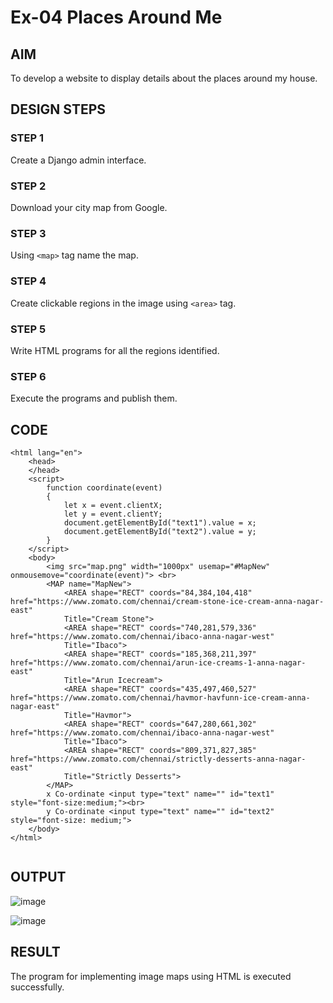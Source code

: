 # Ex-04 Places Around Me

## AIM
To develop a website to display details about the places around my house.

## DESIGN STEPS

### STEP 1
Create a Django admin interface.

### STEP 2
Download your city map from Google.

### STEP 3
Using ```<map>``` tag name the map.

### STEP 4
Create clickable regions in the image using ```<area>``` tag.

### STEP 5
Write HTML programs for all the regions identified.

### STEP 6
Execute the programs and publish them.


## CODE
```
<html lang="en">
    <head>
    </head>
    <script>
        function coordinate(event)
        {
            let x = event.clientX;
            let y = event.clientY;
            document.getElementById("text1").value = x;
            document.getElementById("text2").value = y;
        }
    </script>
    <body>
        <img src="map.png" width="1000px" usemap="#MapNew" onmousemove="coordinate(event)"> <br>
        <MAP name="MapNew">
            <AREA shape="RECT" coords="84,384,104,418" href="https://www.zomato.com/chennai/cream-stone-ice-cream-anna-nagar-east"
            Title="Cream Stone">
            <AREA shape="RECT" coords="740,281,579,336" href="https://www.zomato.com/chennai/ibaco-anna-nagar-west"
            Title="Ibaco">
            <AREA shape="RECT" coords="185,368,211,397" href="https://www.zomato.com/chennai/arun-ice-creams-1-anna-nagar-east"
            Title="Arun Icecream">
            <AREA shape="RECT" coords="435,497,460,527" href="https://www.zomato.com/chennai/havmor-havfunn-ice-cream-anna-nagar-east"
            Title="Havmor">
            <AREA shape="RECT" coords="647,280,661,302" href="https://www.zomato.com/chennai/ibaco-anna-nagar-west"
            Title="Ibaco">
            <AREA shape="RECT" coords="809,371,827,385" href="https://www.zomato.com/chennai/strictly-desserts-anna-nagar-east"
            Title="Strictly Desserts">
        </MAP>
        x Co-ordinate <input type="text" name="" id="text1" style="font-size:medium;"><br>
        y Co-ordinate <input type="text" name="" id="text2" style="font-size: medium;">
    </body>            
</html>


```

## OUTPUT

![image](https://github.com/pradeepasri26/NearMe/assets/131433142/dfc1dfaf-d81a-4bc6-bfe2-ceb60fdcc8d9)

![image](https://github.com/pradeepasri26/NearMe/assets/131433142/e8611dfc-ed71-4228-801b-43f60c78c2c2)

## RESULT
The program for implementing image maps using HTML is executed successfully.
